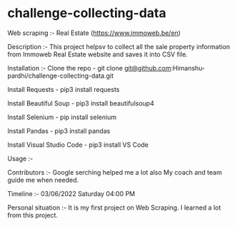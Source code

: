 # challenge-collecting-data

Web scraping :- Real Estate (https://www.immoweb.be/en)

Description  :- This project helpsv to collect all the sale property information from Immoweb Real Estate website and saves it into CSV file.

Installation :-
Clone the repo -
git clone git@github.com:Himanshu-pardhi/challenge-collecting-data.git

Install Requests -
 pip3 install requests

Install Beautiful Soup -
 pip3 install beautifulsoup4

Install Selenium -
 pip install selenium

Install Pandas -
 pip3 install pandas

Install Visual Studio Code -
 pip3 install VS Code

Usage :-

Contributors :- Google serching helped me a lot also My coach and team guide me when needed.

Timeline :- 03/06/2022 Saturday 04:00 PM

Personal situation :- It is my first project on Web Scraping. I learned a lot from this project.